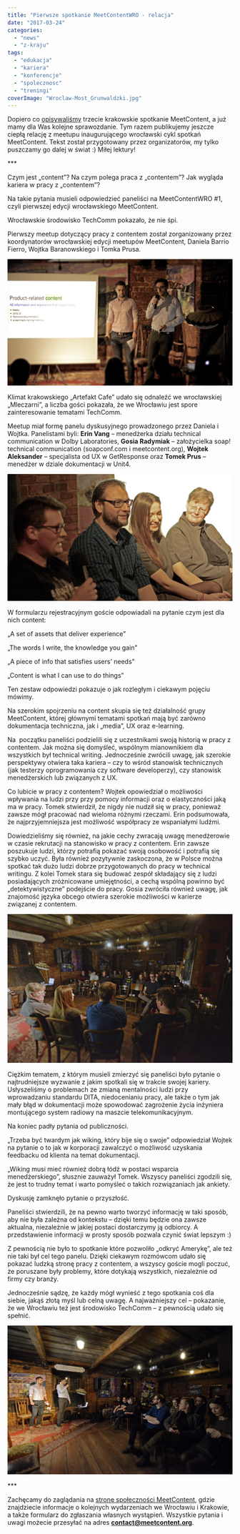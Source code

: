 ```yaml
---
title: "Pierwsze spotkanie MeetContentWRO - relacja"
date: "2017-03-24"
categories:
  - "news"
  - "z-kraju"
tags:
  - "edukacja"
  - "kariera"
  - "konferencje"
  - "spolecznosc"
  - "treningi"
coverImage: "Wroclaw-Most_Grunwaldzki.jpg"
---
```


Dopiero co [opisywaliśmy](http://techwriter.pl/relacja-z-kolejnej-edycji-krakowskiego-meetcontent/) trzecie krakowskie spotkanie MeetContent, a już mamy dla Was kolejne sprawozdanie. Tym razem publikujemy jeszcze ciepłą relację z meetupu inaugurującego wrocławski cykl spotkań MeetContent. Tekst został przygotowany przez organizatorów, my tylko puszczamy go dalej w świat :) Miłej lektury!

\*\*\*

Czym jest „content”? Na czym polega praca z „contentem”? Jak wygląda kariera w pracy z „contentem”?

Na takie pytania musieli odpowiedzieć paneliści na MeetContentWRO #1, czyli pierwszej edycji wrocławskiego MeetContent.

Wrocławskie środowisko TechComm pokazało, że nie śpi.

Pierwszy meetup dotyczący pracy z contentem został zorganizowany przez koordynatorów wrocławskiej edycji meetupów MeetContent, Daniela Barrio Fierro, Wojtka Baranowskiego i Tomka Prusa.

[![](images/MeetContentWRO1_2.jpg)](http://techwriter.pl/wp-content/uploads/2017/03/MeetContentWRO1_2.jpg)

Klimat krakowskiego „Artefakt Cafe” udało się odnaleźć we wrocławskiej „Mleczarni”, a liczba gości pokazała, że we Wrocławiu jest spore zainteresowanie tematami TechComm.

Meetup miał formę panelu dyskusyjnego prowadzonego przez Daniela i Wojtka. Panelistami byli: **Erin Vang** – menedżerka działu technical communication w Dolby Laboratories, **Gosia Radymiak** – założycielka soap! technical communication (soapconf.com i meetcontent.org), **Wojtek Aleksander** – specjalista od UX w GetResponse oraz **Tomek Prus** – menedżer w dziale dokumentacji w Unit4.

[![](images/MeetContentWRO1_1.jpg)](http://techwriter.pl/wp-content/uploads/2017/03/MeetContentWRO1_1.jpg)

W formularzu rejestracyjnym goście odpowiadali na pytanie czym jest dla nich content:

„A set of assets that deliver experience”

„The words I write, the knowledge you gain”

„A piece of info that satisfies users’ needs”

„Content is what I can use to do things”

Ten zestaw odpowiedzi pokazuje o jak rozległym i ciekawym pojęciu mówimy.

Na szerokim spojrzeniu na content skupia się też działalność grupy MeetContent, której głównymi tematami spotkań mają być zarówno dokumentacja techniczna, jak i „media”, UX oraz e-learning.

Na  początku paneliści podzielili się z uczestnikami swoją historią w pracy z contentem. Jak można się domyśleć, wspólnym mianownikiem dla wszystkich był technical writing. Jednocześnie zwrócili uwagę, jak szerokie perspektywy otwiera taka kariera – czy to wśród stanowisk technicznych (jak testerzy oprogramowania czy software developerzy), czy stanowisk menedżerskich lub związanych z UX.

Co lubicie w pracy z contentem? Wojtek opowiedział o możliwości wpływania na ludzi przy przy pomocy informacji oraz o elastyczności jaką ma w pracy. Tomek stwierdził, że nigdy nie nudził się w pracy, ponieważ zawsze mógł pracować nad wieloma różnymi rzeczami. Erin podsumowała, że najprzyjemniejsza jest możliwość współpracy ze wspaniałymi ludźmi.

Dowiedzieliśmy się również, na jakie cechy zwracają uwagę menedżerowie w czasie rekrutacji na stanowisko w pracy z contentem. Erin zawsze poszukuje ludzi, którzy potrafią pokazać swoją osobowość i potrafią się szybko uczyć. Była również pozytywnie zaskoczona, że w Polsce można spotkać tak dużo ludzi dobrze przygotowanych do pracy w technical writingu. Z kolei Tomek stara się budować zespół składający się z ludzi posiadających zróżnicowane umiejętności, a cechą wspólną powinno być „detektywistyczne” podejście do pracy. Gosia zwróciła również uwagę, jak znajomość języka obcego otwiera szerokie możliwości w karierze związanej z contentem.

[![](images/MeetContentWRO1_3.jpg)](http://techwriter.pl/wp-content/uploads/2017/03/MeetContentWRO1_3.jpg)

Ciężkim tematem, z którym musieli zmierzyć się paneliści było pytanie o najtrudniejsze wyzwanie z jakim spotkali się w trakcie swojej kariery. Usłyszeliśmy o problemach ze zmianą mentalności ludzi przy wprowadzaniu standardu DITA, niedocenianiu pracy, ale także o tym jak mały błąd w dokumentacji może spowodować zagrożenie życia inżyniera montującego system radiowy na maszcie telekomunikacyjnym.

Na koniec padły pytania od publiczności.

„Trzeba być twardym jak wiking, który bije się o swoje” odpowiedział Wojtek na pytanie o to jak w korporacji zawalczyć o możliwość uzyskania feedbacku od klienta na temat dokumentacji.

„Wiking musi mieć również dobrą łódź w postaci wsparcia menedżerskiego”, słusznie zauważył Tomek. Wszyscy paneliści zgodzili się, że jest to trudny temat i warto pomyśleć o takich rozwiązaniach jak ankiety.

Dyskusję zamknęło pytanie o przyszłość.

Paneliści stwierdzili, że na pewno warto tworzyć informację w taki sposób, aby nie była zależna od kontekstu – dzięki temu będzie ona zawsze aktualna, niezależnie w jakiej postaci dostarczymy ją odbiorcy. A przedstawienie informacji w prosty sposób pozwala czynić świat lepszym :)

Z pewnością nie było to spotkanie które pozwoliło „odkryć Amerykę”, ale też nie taki był cel tego panelu. Dzięki ciekawym rozmówcom udało się pokazać ludzką stronę pracy z contentem, a wszyscy goście mogli poczuć, że poruszane były problemy, które dotykają wszystkich, niezależnie od firmy czy branży.

Jednocześnie sądzę, że każdy mógł wynieść z tego spotkania coś dla siebie, jakąś złotą myśl lub celną uwagę. A najważniejszy cel – pokazanie, że we Wrocławiu też jest środowisko TechComm – z pewnością udało się spełnić.

![](images/MeetContentWRO1_4.jpg)

\*\*\*

Zachęcamy do zaglądania na [stronę społeczności MeetContent](http://meetcontent.org/), gdzie znajdziecie informacje o kolejnych wydarzeniach we Wrocławiu i Krakowie, a także formularz do zgłaszania własnych wystąpień. Wszystkie pytania i uwagi możecie przesyłać na adres **[contact@meetcontent.org](mailto:contact@meetcontent.org)**.
